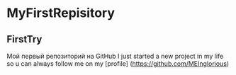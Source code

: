# MyFirstRepisitory
## FirstTry
Мой первый репозиторий на GitHub
I just started a new project in my life so u can always follow me on my [profile] (https://github.com/MEInglorious)

